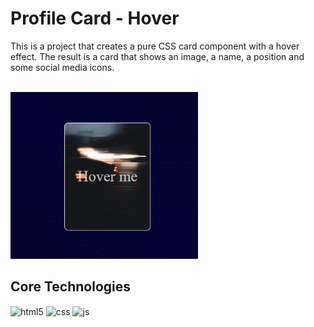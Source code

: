 # Profile Card - Hover
<p>
This is a project that creates a pure CSS card component with a hover effect. The result is a card that shows an image, a name, a position and some social media icons.
</p>
<br/>
<img width="300px" src="./assets/profile.gif" />
<br/>


## Core Technologies
<div style="display: inline_block">
  <img align="center" alt="html5" src="https://img.shields.io/badge/HTML5-FF5900?style=for-the-badge&logo=html5&logoColor=white" />
  <img align="center" alt="css" src="https://img.shields.io/badge/CSS3-009DEB?style=for-the-badge&logo=css3&logoColor=white" />
  <img align="center" alt="js" src="https://img.shields.io/badge/JavaScript-F7DF1E?style=for-the-badge&logo=javascript&logoColor=black" />
</div>

<br/>
